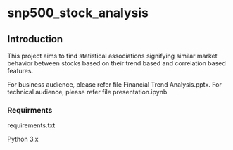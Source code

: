 # snp500_stock_analysis

## Introduction
This project aims to find statistical associations signifying similar market behavior between stocks
based on their trend based and correlation based features.

For business audience, please refer file Financial Trend Analysis.pptx.
For technical audience, please refer file presentation.ipynb

### Requirments
requirements.txt

Python 3.x
